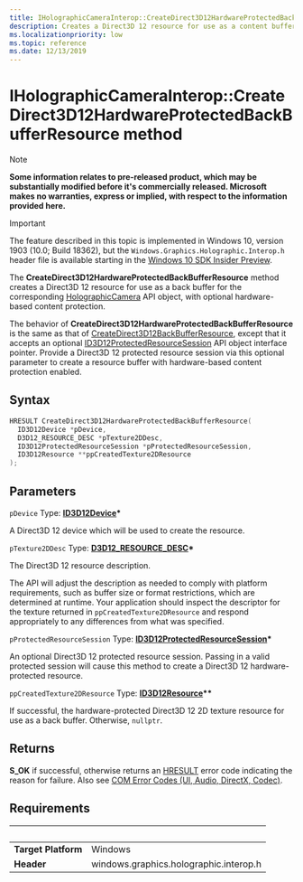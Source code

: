```yaml
---
title: IHolographicCameraInterop::CreateDirect3D12HardwareProtectedBackBufferResource
description: Creates a Direct3D 12 resource for use as a content buffer for the camera, with optional hardware protection.
ms.localizationpriority: low
ms.topic: reference
ms.date: 12/13/2019
---
```


# IHolographicCameraInterop::CreateDirect3D12HardwareProtectedBackBufferResource method

> [!NOTE]
> **Some information relates to pre-released product, which may be substantially modified before it's commercially released. Microsoft makes no warranties, express or implied, with respect to the information provided here.**

> [!IMPORTANT]
> The feature described in this topic is implemented in 
Windows 10, version 1903 (10.0; Build 18362), but the `Windows.Graphics.Holographic.Interop.h` header file is available starting in the [Windows 10 SDK Insider Preview](https://www.microsoft.com/software-download/windowsinsiderpreviewSDK).

The **CreateDirect3D12HardwareProtectedBackBufferResource** method creates a Direct3D 12 resource for use as a back buffer for the corresponding [HolographicCamera](/uwp/api/windows.graphics.holographic.holographiccamera) API object, with optional hardware-based content protection.

The behavior of **CreateDirect3D12HardwareProtectedBackBufferResource** is the same as that of [CreateDirect3D12BackBufferResource](/windows/win32/api/windows.graphics.holographic.interop/nf-windows-graphics-holographic-interop-iholographiccamerainterop-createdirect3d12backbufferresource), except that it accepts an optional [ID3D12ProtectedResourceSession](/windows/win32/api/d3d12/nn-d3d12-id3d12protectedresourcesession) API object interface pointer. Provide a Direct3D 12 protected resource session via this optional parameter to create a resource buffer with hardware-based content protection enabled.

## Syntax

```cpp
HRESULT CreateDirect3D12HardwareProtectedBackBufferResource(
  ID3D12Device *pDevice,
  D3D12_RESOURCE_DESC *pTexture2DDesc,
  ID3D12ProtectedResourceSession *pProtectedResourceSession,
  ID3D12Resource **ppCreatedTexture2DResource
);
```

## Parameters

`pDevice`
Type: **[ID3D12Device](/windows/win32/api/d3d12/nn-d3d12-id3d12device)\***

A Direct3D 12 device which will be used to create the resource.

`pTexture2DDesc`
Type: **[D3D12_RESOURCE_DESC](/windows/win32/api/d3d12/ns-d3d12-d3d12_resource_desc)\***

The Direct3D 12 resource description.

The API will adjust the description as needed to comply with platform requirements, such as buffer size or format restrictions, which are determined at runtime. Your application should inspect the descriptor for the texture returned in `ppCreatedTexture2DResource` and respond appropriately to any differences from what was specified.

`pProtectedResourceSession`
Type: **[ID3D12ProtectedResourceSession](/windows/win32/api/d3d12/nn-d3d12-id3d12protectedresourcesession)\***

An optional Direct3D 12 protected resource session. Passing in a valid protected session will cause this method to create a Direct3D 12 hardware-protected resource.

`ppCreatedTexture2DResource`
Type: **[ID3D12Resource](/windows/win32/api/d3d12/nn-d3d12-id3d12resource)\*\***

If successful, the hardware-protected Direct3D 12 2D texture resource for use as a back buffer. Otherwise, `nullptr`.

## Returns
**S_OK** if successful, otherwise returns an [HRESULT](/windows/win32/com/structure-of-com-error-codes) error code indicating the reason for failure. Also see [COM Error Codes (UI, Audio, DirectX, Codec)](/windows/win32/com/com-error-codes-10).

## Requirements
| &nbsp; | &nbsp; |
| ---- |:---- |
| **Target Platform** | Windows |
| **Header** | windows.graphics.holographic.interop.h |